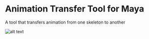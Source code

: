 # Animation Transfer Tool for Maya
A tool that transfers animation from one skeleton to another

![alt text](https://i.imgur.com/4PgV9fD.png "Logo Title Text 1")
